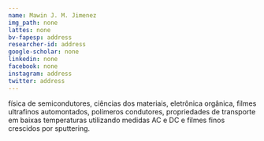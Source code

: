 ```yaml
---
name: Mawin J. M. Jimenez
img_path: none
lattes: none
bv-fapesp: address
researcher-id: address
google-scholar: none
linkedin: none
facebook: none
instagram: address
twitter: address
---
```

física de semicondutores, ciências dos materiais, eletrônica orgânica, filmes
ultrafinos automontados, polímeros condutores, propriedades de transporte em
baixas temperaturas utilizando medidas AC e DC e filmes finos crescidos por
sputtering.
